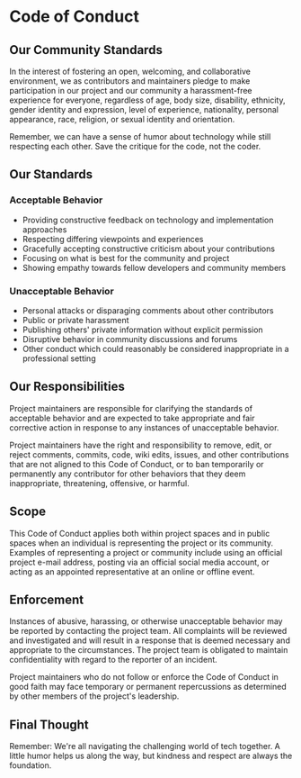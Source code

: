 # Code of Conduct

## Our Community Standards

In the interest of fostering an open, welcoming, and collaborative environment, we as contributors and maintainers pledge to make participation in our project and our community a harassment-free experience for everyone, regardless of age, body size, disability, ethnicity, gender identity and expression, level of experience, nationality, personal appearance, race, religion, or sexual identity and orientation.

Remember, we can have a sense of humor about technology while still respecting each other. Save the critique for the code, not the coder.

## Our Standards

### Acceptable Behavior

* Providing constructive feedback on technology and implementation approaches
* Respecting differing viewpoints and experiences
* Gracefully accepting constructive criticism about your contributions
* Focusing on what is best for the community and project
* Showing empathy towards fellow developers and community members

### Unacceptable Behavior

* Personal attacks or disparaging comments about other contributors
* Public or private harassment
* Publishing others' private information without explicit permission
* Disruptive behavior in community discussions and forums
* Other conduct which could reasonably be considered inappropriate in a professional setting

## Our Responsibilities

Project maintainers are responsible for clarifying the standards of acceptable behavior and are expected to take appropriate and fair corrective action in response to any instances of unacceptable behavior.

Project maintainers have the right and responsibility to remove, edit, or reject comments, commits, code, wiki edits, issues, and other contributions that are not aligned to this Code of Conduct, or to ban temporarily or permanently any contributor for other behaviors that they deem inappropriate, threatening, offensive, or harmful.

## Scope

This Code of Conduct applies both within project spaces and in public spaces when an individual is representing the project or its community. Examples of representing a project or community include using an official project e-mail address, posting via an official social media account, or acting as an appointed representative at an online or offline event.

## Enforcement

Instances of abusive, harassing, or otherwise unacceptable behavior may be reported by contacting the project team. All complaints will be reviewed and investigated and will result in a response that is deemed necessary and appropriate to the circumstances. The project team is obligated to maintain confidentiality with regard to the reporter of an incident.

Project maintainers who do not follow or enforce the Code of Conduct in good faith may face temporary or permanent repercussions as determined by other members of the project's leadership.


## Final Thought

Remember: We're all navigating the challenging world of tech together. A little humor helps us along the way, but kindness and respect are always the foundation. 
